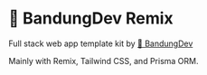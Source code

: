 # 🐶 BandungDev Remix

Full stack web app template kit by [🐶 BandungDev](https://bandungdev.com)

Mainly with Remix, Tailwind CSS, and Prisma ORM.
